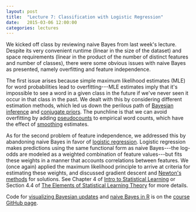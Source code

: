 ```yaml
---
layout: post
title:  "Lecture 7: Classification with Logistic Regression"
date:   2015-03-06 12:00:00
categories: lectures
---
```


We kicked off class by reviewing naive Bayes from last week's lecture.
Despite its very convenient runtime (linear in the size of the dataset) and space requirements (linear in the product of the number of distinct features and number of classes), there were some obvious issues with naive Bayes as presented, namely overfitting and feature independence.

The first issue arises because simple maximum likelihood estimates (MLE) for word probabilities lead to overfitting---MLE estimates imply that it's impossible to see a word in a given class in the future if we've never seen it occur in that class in the past.
We dealt with this by considering different estimation methods, which led us down the perilous path of [Bayesian inference](http://en.wikipedia.org/wiki/Bayesian_inference) and [conjugate priors](http://www.johndcook.com/blog/conjugate_prior_diagram/).
The punchline is that we can avoid overfitting by adding [pseudocounts](http://en.wikipedia.org/wiki/Pseudocount) to empirical word counts, which have the effect of [smoothing](http://en.wikipedia.org/wiki/Additive_smoothing) estimates.

As for the second problem of feature independence, we addressed this by abandoning naive Bayes in favor of [logistic regression](http://www.stat.cmu.edu/~cshalizi/uADA/12/lectures/ch12.pdf).
Logistic regression makes predictions using the same functional form as naive Bayes---the log-odds are modeled as a weighted combination of feature values---but fits these weights in a manner that accounts correlations between features.
We (once again) applied the maximum likelihood principle to arrive at criteria for estimating these weights, and discussed gradient descent and [Newton's methods](http://en.wikipedia.org/wiki/Newton's_method) for solutions.
See Chapter 4 of [Intro to Statistical Learning](http://www-bcf.usc.edu/~gareth/ISL/getbook.html) or Section 4.4 of [The Elements of Statistical Learning Theory](http://statweb.stanford.edu/~tibs/ElemStatLearn/) for more details.

Code for [visualizing Bayesian updates](http://bayesianbiologist.com/2011/09/10/visualizing-bayesian-updating/) and [naive Bayes in R](http://joshwalters.com/2012/11/27/naive-bayes-classification-in-r.html) is on the [course GitHub page](https://github.com/jhofman/msd2015/tree/master/lectures/lecture_7).
